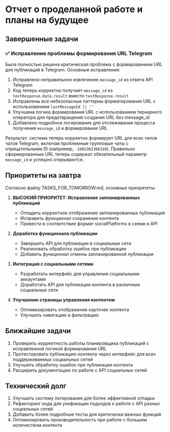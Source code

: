 # Отчет о проделанной работе и планы на будущее

## Завершенные задачи

### ✅ Исправление проблемы формирования URL Telegram

Была полностью решена критическая проблема с формированием URL для публикаций в Telegram. Основные исправления:

1. Исправлено неправильное извлечение `message_id` из ответа API Telegram
2. Код теперь корректно получает `message_id` из `textResponse.data.result` вместо `textResponse.result`
3. Исправлены все небезопасные паттерны форматирования URL с использованием `lastMessageId || ''`
4. Улучшена логика формирования URL с использованием тернарного оператора для предотвращения создания URL без message_id
5. Добавлено подробное логирование для отслеживания процесса получения `message_id` и формирования URL

Результат: система теперь корректно формирует URL для всех типов чатов Telegram, включая проблемные групповые чаты с отрицательными ID (например, `-1002302366310`). Правильно сформированные URL теперь содержат обязательный параметр `message_id` и успешно открываются.

## Приоритеты на завтра

Согласно файлу TASKS_FOR_TOMORROW.md, основные приоритеты:

1. **ВЫСОКИЙ ПРИОРИТЕТ: Исправление запланированных публикаций**
   - Отладить корректное отображение запланированных публикаций
   - Исправить функционал сохранения контента
   - Привести в соответствие формат socialPlatforms в схеме и API

2. **Доработка функционала публикации**
   - Завершить API для публикации в социальные сети
   - Реализовать обработку ошибок при публикации
   - Добавить функционал отмены запланированной публикации

3. **Интеграция с социальными сетями**
   - Разработать интерфейс для управления социальными аккаунтами
   - Доработать API для публикации контента в различные социальные сети

4. **Улучшение страницы управления контентом**
   - Оптимизировать отображение карточек контента
   - Улучшить навигацию и фильтрацию

## Ближайшие задачи

1. Проверить корректность работы планировщика публикаций с исправленной логикой формирования URL
2. Протестировать публикацию контента через интерфейс для всех поддерживаемых социальных сетей
3. Улучшить обработку ошибок при публикации контента
4. Расширить документацию по работе с API социальных сетей

## Технический долг

1. Улучшить систему логирования для более эффективной отладки
2. Рефакторинг кода для унификации подходов к работе с API разных социальных сетей
3. Добавить более подробные тесты для критически важных функций
4. Оптимизировать производительность при работе с большим количеством контента